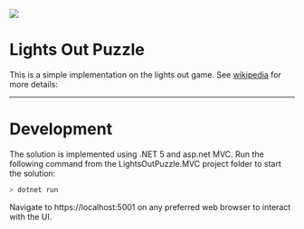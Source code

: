 ![](https://github.com/Deftextra/LightsOutPuzzle/actions/workflows/dotnet.yml/badge.svg)
# Lights Out Puzzle
This is a simple implementation on the lights out game.
See [wikipedia](https://en.wikipedia.org/wiki/Lights_Out_(game))  for more details:  

---
# Development

The solution is implemented using .NET 5 and asp.net MVC.
Run the following command from the LightsOutPuzzle.MVC project folder to start the solution:
```bash
> dotnet run
```
Navigate to https://localhost:5001 on any preferred web browser to interact with the UI.
